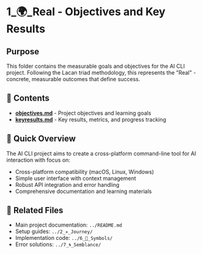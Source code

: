 # 1_🌍_Real - Objectives and Key Results

## Purpose
This folder contains the measurable goals and objectives for the AI CLI project. Following the Lacan triad methodology, this represents the "Real" - concrete, measurable outcomes that define success.

## 📁 Contents
- **[objectives.md](objectives.md)** - Project objectives and learning goals
- **[keyresults.md](keyresults.md)** - Key results, metrics, and progress tracking

## 🎯 Quick Overview
The AI CLI project aims to create a cross-platform command-line tool for AI interaction with focus on:
- Cross-platform compatibility (macOS, Linux, Windows)
- Simple user interface with context management
- Robust API integration and error handling
- Comprehensive documentation and learning materials

## 🔗 Related Files
- Main project documentation: `../README.md`
- Setup guides: `../2_✈️_Journey/`
- Implementation code: `../6_🔣_Symbols/`
- Error solutions: `../7_🌀_Semblance/`